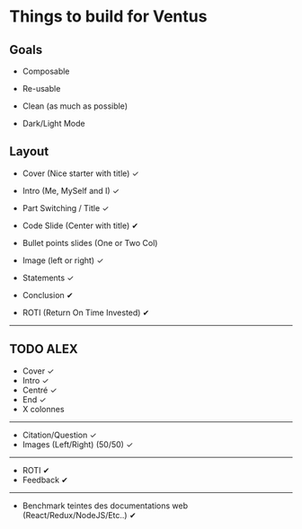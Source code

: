# Things to build for Ventus
## Goals

- Composable

- Re-usable
- Clean (as much as possible)
- Dark/Light Mode 

## Layout

- Cover (Nice starter with title) ✓

- Intro (Me, MySelf and I) ✓
- Part Switching / Title ✓
- Code Slide (Center with title) ✔
- Bullet points slides (One or Two Col)
- Image (left or right) ✓
- Statements ✓
- Conclusion ✔
- ROTI (Return On Time Invested) ✔

------------

## TODO ALEX
- Cover ✓
- Intro ✓
- Centré ✓
- End ✓
- X colonnes 

---------

- Citation/Question ✓
- Images (Left/Right) (50/50) ✓

------------

- ROTI ✔
- Feedback ✔

-----------

- Benchmark teintes des documentations web (React/Redux/NodeJS/Etc..) ✔

